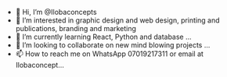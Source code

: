 - 👋 Hi, I’m @Ilobaconcepts
- 👀 I’m interested in graphic design and web design, printing and publications, branding and marketing 
- 🌱 I’m currently learning React, Python and database ...
- 💞️ I’m looking to collaborate on new mind blowing projects ...
- 📫 How to reach me on WhatsApp 07019217311 or email at Ilobaconcept...

<!---
Ilobaconcepts/Ilobaconcepts is a ✨ special ✨ repository because its `README.md` (this file) appears on your GitHub profile.
You can click the Preview link to take a look at your changes.
--->
